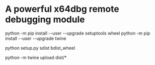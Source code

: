 # A powerful x64dbg remote debugging module

python -m pip install --user --upgrade setuptools wheel
python -m pip install --user --upgrade twine

python setup.py sdist bdist_wheel

python -m twine upload dist/*